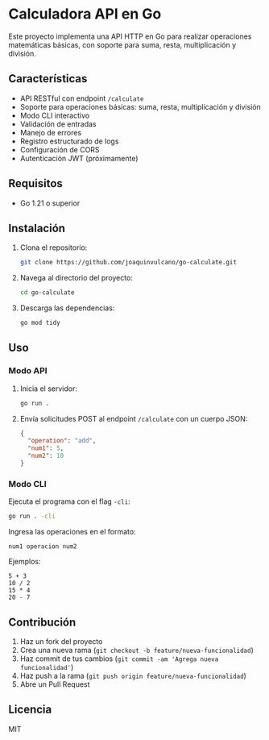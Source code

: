 # Calculadora API en Go

Este proyecto implementa una API HTTP en Go para realizar operaciones matemáticas básicas, con soporte para suma, resta, multiplicación y división.

## Características

- API RESTful con endpoint `/calculate`
- Soporte para operaciones básicas: suma, resta, multiplicación y división
- Modo CLI interactivo
- Validación de entradas
- Manejo de errores
- Registro estructurado de logs
- Configuración de CORS
- Autenticación JWT (próximamente)

## Requisitos

- Go 1.21 o superior

## Instalación

1. Clona el repositorio:
   ```bash
   git clone https://github.com/joaquinvulcano/go-calculate.git
   ```
2. Navega al directorio del proyecto:
   ```bash
   cd go-calculate
   ```
3. Descarga las dependencias:
   ```bash
   go mod tidy
   ```

## Uso

### Modo API

1. Inicia el servidor:
   ```bash
   go run .
   ```
2. Envía solicitudes POST al endpoint `/calculate` con un cuerpo JSON:
   ```json
   {
     "operation": "add",
     "num1": 5,
     "num2": 10
   }
   ```

### Modo CLI

Ejecuta el programa con el flag `-cli`:
```bash
go run . -cli
```

Ingresa las operaciones en el formato:
```
num1 operacion num2
```

Ejemplos:
```
5 + 3
10 / 2
15 * 4
20 - 7
```

## Contribución

1. Haz un fork del proyecto
2. Crea una nueva rama (`git checkout -b feature/nueva-funcionalidad`)
3. Haz commit de tus cambios (`git commit -am 'Agrega nueva funcionalidad'`)
4. Haz push a la rama (`git push origin feature/nueva-funcionalidad`)
5. Abre un Pull Request

## Licencia

MIT
